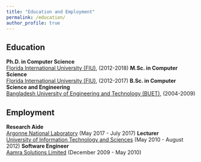 ```yaml
---
title: "Education and Employment"
permalink: /education/
author_profile: true
---
```


## Education

**Ph.D. in Computer Science**<br/>
[Florida International University (FIU)](https://www.fiu.edu), (2012-2018)
**M.Sc. in Computer Science**<br/>
[Florida International University (FIU)](https://www.fiu.edu), (2012-2017)
**B.Sc. in Computer Science and Engineering**<br/>
[Bangladesh University of Engineering and Technology (BUET)](http://buet.ac.bd), (2004-2009)

## Employment

**Research Aide**<br/>
[Argonne National Laboratory](https://www.anl.gov/) (May 2017 - July 2017)
**Lecturer**<br/>
[University of Information Technology and Sciences](https://www.uits.edu.bd/) (May 2010 - August 2012)
**Software Engineer**<br/>
[Aamra Solutions Limited](https://www.aamra.com.bd/) (December 2009 - May 2010)